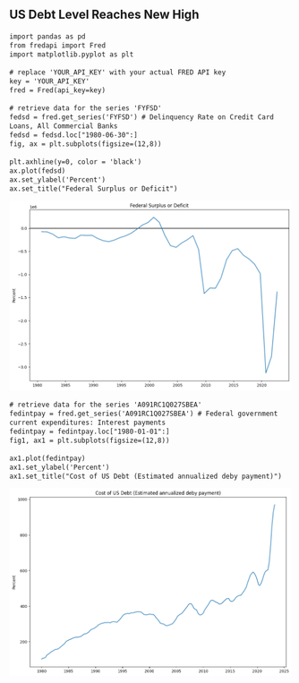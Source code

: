## US Debt Level Reaches New High

```
import pandas as pd
from fredapi import Fred
import matplotlib.pyplot as plt

# replace 'YOUR_API_KEY' with your actual FRED API key
key = 'YOUR_API_KEY'
fred = Fred(api_key=key)

# retrieve data for the series 'FYFSD'
fedsd = fred.get_series('FYFSD') # Delinquency Rate on Credit Card Loans, All Commercial Banks 
fedsd = fedsd.loc["1980-06-30":]
fig, ax = plt.subplots(figsize=(12,8))

plt.axhline(y=0, color = 'black')
ax.plot(fedsd)
ax.set_ylabel('Percent')
ax.set_title("Federal Surplus or Deficit")
```

<img src= 
"https://github.com/ki14jaeh/Data-Analysis-Portfolio/blob/main/20230715/US%20Debt%20Deficit%20Surplus.png"
 width="600" 
  />

```
# retrieve data for the series 'A091RC1Q027SBEA'
fedintpay = fred.get_series('A091RC1Q027SBEA') # Federal government current expenditures: Interest payments
fedintpay = fedintpay.loc["1980-01-01":]
fig1, ax1 = plt.subplots(figsize=(12,8))

ax1.plot(fedintpay)
ax1.set_ylabel('Percent')
ax1.set_title("Cost of US Debt (Estimated annualized deby payment)")

```
<img src= 
"https://github.com/ki14jaeh/Data-Analysis-Portfolio/blob/main/20230715/Cost%20of%20US%20Debt.png"
 width="600" 
  />
